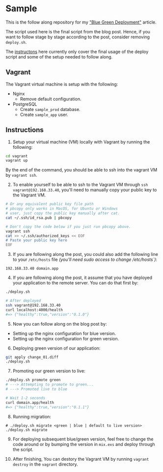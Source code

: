 # Sample

This is the follow along repository for my ["Blue Green Deployment"](https://kaiwern.com/posts/2021/03/29/blue-green-deployment/) article.

The script used here is the final script from the blog post. Hence, if you want to follow stage by stage according to the post, consider removing `deploy.sh`.

The [instructons](#instructions) here currently only cover the final usage of
the deploy script and some of the setup needed to follow along.

## Vagrant

The Vagrant virtual machine is setup with the following:

- Nginx
  - Remove default configuration.
- PostgreSQL
  - Create `sample_prod` database.
  - Create `sample_app` user.

## Instructions

1. Setup your virtual machine (VM) locally with Vagrant by running the following:

```bash
cd vagrant
vagrant up
```

By the end of the command, you should be able to ssh into the vagrant VM by
`vagrant ssh`.

2. To enable yourself to be able to ssh to the Vagrant VM through `ssh vagrant@192.168.33.40`, you'll need to manually copy your public key to the
   Vagrant VM.

```bash
# Or any equivalent public key file path
# pbcopy only works in MacOS, for Ubuntu or Windows
# user, just copy the public key manually after cat.
cat ~/.ssh/id_rsa.pub | pbcopy

# Don't copy the code below if you just run pbcopy above.
vagrant ssh
cat >> ~/.ssh/authorized_keys << EOF
# Paste your public key here
EOF
```

3. If you are following along the post, you could also add the following
   line to your `/etc/hosts` file _(you'll need sudo access to change
   /etc/hosts`)_:

```
192.168.33.40 domain.app
```

4. If you are following along the post, it assume that you have deployed
   your application to the remote server. You can do that first by:

```bash
./deploy.sh

# After deployed
ssh vagrant@192.168.33.40
curl localhost:4000/health
#=> {"healthy":true,"version":"0.1.0"}
```

5. Now you can follow along on the blog post by:

- Setting up the nginx configuration for blue version.
- Setting up the nginx configuration for green version.

6. Deploying green version of our application:

```bash
git apply change_01.diff
./deploy.sh
```

7. Promoting our green version to live:

```bash
./deploy.sh promote green
# ---> Attempting to promote to green...
# ---> Promoted live to blue

# Wait 1-2 seconds
curl domain.app/health
#=> {"healthy":true,"version":"0.1.1"}
```

8. Running migration:

```
# ./deploy.sh migrate <green | blue | default to live version>
./deploy.sh migrate
```

9. For deploying subsequent blue/green version, feel free to change the code
   around or by bumping the version in `mix.exs` and deploy through the script.

10. After finishing, You can destory the Vagrant VM by running `vagrant destroy` in the `vagrant`
    directory.
